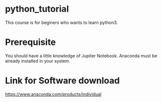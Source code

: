 # python_tutorial
This course is for beginers  who wants to learn python3. 

# Prerequisite 
You should have a little knowledge of Jupiter Notebook.
Anaconda must be already installed in your system.
# Link for Software download
https://www.anaconda.com/products/individual
